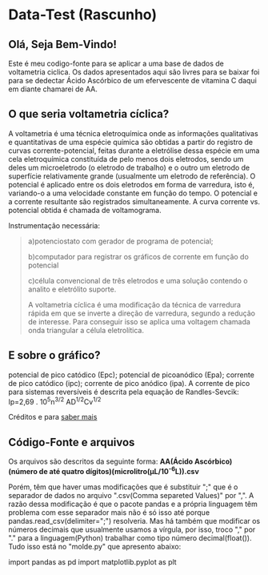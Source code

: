 # Data-Test (Rascunho)
<h2>Olá, Seja Bem-Vindo!</h2>
<p>Este é meu codigo-fonte para se aplicar a uma base de dados de voltametria
ciclica. Os dados apresentados aqui são livres para se baixar foi para se 
dedectar Ácido Ascórbico de um efervescente de vitamina C daqui em diante chamarei de AA.</p>
<article>
  <h2>O que seria voltametria cíclica?</h2>
  <p>A voltametria é uma técnica eletroquímica onde as informações qualitativas e quantitativas de uma espécie química são obtidas a partir do registro de curvas corrente-potencial, feitas durante a eletrólise dessa espécie em uma cela eletroquímica constituída de pelo menos dois eletrodos, sendo um deles um microeletrodo (o eletrodo de trabalho) e o outro um eletrodo de superfície relativamente grande (usualmente um eletrodo de referência). O potencial é aplicado entre os dois eletrodos em forma de varredura, isto é, variando-o a uma velocidade constante em função do tempo. O potencial e a corrente resultante são registrados simultaneamente. A curva corrente vs. potencial obtida é chamada de voltamograma.</p>
</article>

Instrumentação necessária:
<blockquote>
<div>
<p>a)potenciostato com gerador de programa de potencial;</p>
<p>b)computador para registrar os gráficos de corrente em função do
potencial</p>
<p>c)célula convencional de três eletrodos e uma solução contendo o
analito e eletrólito suporte.</p>
A voltametria cíclica é uma modificação da técnica de varredura
rápida em que se inverte a direção de varredura, segundo a
redução de interesse. Para conseguir isso se aplica uma
voltagem chamada onda triangular a célula eletrolítica.
</div>
</blockquote>

<article>
  <h2>E sobre o gráfico?</h2>
  <p>potencial de pico catódico (Epc); potencial de picoanódico (Epa); corrente de pico catódico (ipc); corrente de pico anódico (ipa). 
A corrente de pico para sistemas reversíveis é descrita pela equação de
Randles-Sevcik:
    Ip=2,69 . 10<sup>5</sup>n<sup>3/2</sup> AD<sup>1/2</sup>Cv<sup>1/2</sup></p>
</article>

Créditos e para <a href="http://www.riidfcm-cyted.fq.edu.uy/archivos/Curso_Tecnicas_aplicadas_al_desarrollo_de_metalofarmacos/presentaciones_clases/Voltametria.pdf#:~:text=A%20voltametria%20c%C3%ADclica%20compreende%20um%20grupo%20de%20m%C3%A9todos,eletrodo%20de%20trabalho%2C%20atrav%C3%A9s%20do%20uso%20de%20microeletrodos.">saber mais</a> 

<h2>Código-Fonte e arquivos</h2>
<p>Os arquivos são descritos da seguinte forma: <strong>AA(Ácido Ascórbico)(número de até quatro dígitos)(microlitro(μL/10<sup>-6</sup>L)).csv</strong></p>
Porém, têm que haver umas modificações que é substituir ";" que é o separador de dados no arquivo ".csv(Comma separeted Values)" por ",". A razão dessa modificação é que o pacote pandas e a própria linguagem têm problema com esse separador mais não é só isso até porque pandas.read_csv(delimiter=";") resolveria. Mas há também que modificar os números decimais que usualmente usamos a vírgula, por isso, troco "," por "." para a linguagem(Python) trabalhar como tipo número decimal(float()). Tudo isso está no "molde.py" que apresento abaixo:

import pandas as pd
import matplotlib.pyplot as plt
